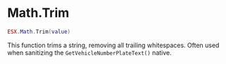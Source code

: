 # Math.Trim

```lua
ESX.Math.Trim(value)
```

This function trims a string, removing all trailing whitespaces. Often used when sanitizing the `GetVehicleNumberPlateText()` native.
